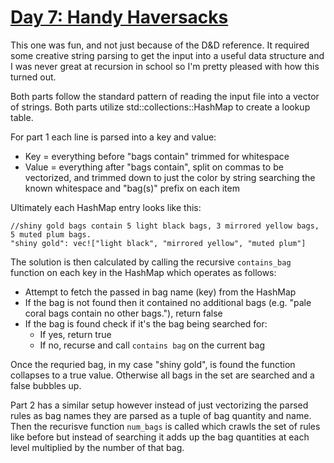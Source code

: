 # [Day 7: Handy Haversacks](https://adventofcode.com/2020/day/7)

This one was fun, and not just because of the D&D reference. It required some creative string parsing to get the input into a useful data structure and I was never great at recursion in school so I'm pretty pleased with how this turned out.

Both parts follow the standard pattern of reading the input file into a vector of strings. Both parts utilize std::collections::HashMap to create a lookup table.

For part 1 each line is parsed into a key and value:

* Key = everything before "bags contain" trimmed for whitespace
* Value = everything after "bags contain", split on commas to be vectorized, and trimmed down to just the color by string searching the known whitespace and "bag(s)" prefix on each item

Ultimately each HashMap entry looks like this:

```
//shiny gold bags contain 5 light black bags, 3 mirrored yellow bags, 5 muted plum bags.
"shiny gold": vec!["light black", "mirrored yellow", "muted plum"]
```
The solution is then calculated by calling the recursive ```contains_bag``` function on each key in the HashMap which operates as follows:

* Attempt to fetch the passed in bag name (key) from the HashMap
* If the bag is not found then it contained no additional bags (e.g. "pale coral bags contain no other bags."), return false
* If the bag is found check if it's the bag being searched for:
  * If yes, return true
  * If no, recurse and call ```contains bag``` on the current bag

Once the requried bag, in my case "shiny gold", is found the function collapses to a true value. Otherwise all bags in the set are searched and a false bubbles up.

Part 2 has a similar setup however instead of just vectorizing the parsed rules as bag names they are parsed as a tuple of bag quantity and name. Then the recurisve function ```num_bags``` is called which crawls the set of rules like before but instead of searching it adds up the bag quantities at each level multiplied by the number of that bag.